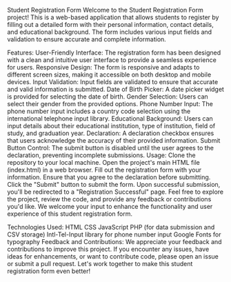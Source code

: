 Student Registration Form
Welcome to the Student Registration Form project! This is a web-based application that allows students to register by filling out a detailed form with their personal information, contact details, and educational background. The form includes various input fields and validation to ensure accurate and complete information.

Features:
User-Friendly Interface: The registration form has been designed with a clean and intuitive user interface to provide a seamless experience for users.
Responsive Design: The form is responsive and adapts to different screen sizes, making it accessible on both desktop and mobile devices.
Input Validation: Input fields are validated to ensure that accurate and valid information is submitted.
Date of Birth Picker: A date picker widget is provided for selecting the date of birth.
Gender Selection: Users can select their gender from the provided options.
Phone Number Input: The phone number input includes a country code selection using the international telephone input library.
Educational Background: Users can input details about their educational institution, type of institution, field of study, and graduation year.
Declaration: A declaration checkbox ensures that users acknowledge the accuracy of their provided information.
Submit Button Control: The submit button is disabled until the user agrees to the declaration, preventing incomplete submissions.
Usage:
Clone the repository to your local machine.
Open the project's main HTML file (index.html) in a web browser.
Fill out the registration form with your information.
Ensure that you agree to the declaration before submitting.
Click the "Submit" button to submit the form.
Upon successful submission, you'll be redirected to a "Registration Successful" page.
Feel free to explore the project, review the code, and provide any feedback or contributions you'd like. We welcome your input to enhance the functionality and user experience of this student registration form.

Technologies Used:
HTML
CSS
JavaScript
PHP (for data submission and CSV storage)
Intl-Tel-Input library for phone number input
Google Fonts for typography
Feedback and Contributions:
We appreciate your feedback and contributions to improve this project. If you encounter any issues, have ideas for enhancements, or want to contribute code, please open an issue or submit a pull request. Let's work together to make this student registration form even better!
